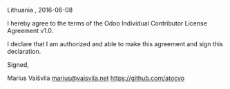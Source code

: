 Lithuania , 2016-06-08

I hereby agree to the terms of the Odoo Individual Contributor License
Agreement v1.0.

I declare that I am authorized and able to make this agreement and sign this
declaration.

Signed,

Marius Vaišvila marius@vaisvila.net https://github.com/atocyo
